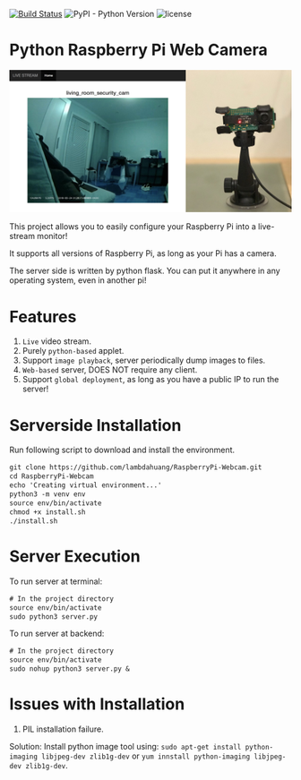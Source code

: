 [![Build Status](https://travis-ci.org/lambdahuang/RaspberryPi-Webcam.svg?branch=master)](https://travis-ci.org/lambdahuang/RaspberryPi-Webcam)
![PyPI - Python Version](https://img.shields.io/pypi/pyversions/Django.svg)
![license](https://img.shields.io/github/license/mashape/apistatus.svg)


# Python Raspberry Pi Web Camera

![Output Example1](https://github.com/lambdahuang/RaspberryPi-Webcam/blob/readme_update/ExampleImages/example1.jpg)

This project allows you to easily configure your Raspberry Pi into a live-stream monitor!

It supports all versions of Raspberry Pi, as long as your Pi has a camera.

The server side is written by python flask. You can put it anywhere in any operating system, even in another pi!

# Features

1. `Live` video stream.
2. Purely `python-based` applet.
3. Support `image playback`, server periodically dump images to files.
4. `Web-based` server, DOES NOT require any client.
5. Support `global deployment`, as long as you have a public IP to run the server!


# Serverside Installation

Run following script to download and install the environment.
```
git clone https://github.com/lambdahuang/RaspberryPi-Webcam.git
cd RaspberryPi-Webcam
echo 'Creating virtual environment...'
python3 -m venv env
source env/bin/activate
chmod +x install.sh
./install.sh
```

# Server Execution

To run server at terminal:
```
# In the project directory
source env/bin/activate
sudo python3 server.py
```

To run server at backend:
```
# In the project directory
source env/bin/activate
sudo nohup python3 server.py &
```

# Issues with Installation

1. PIL installation failure.

Solution: Install python image tool using: `sudo apt-get install python-imaging libjpeg-dev zlib1g-dev` or `yum innstall python-imaging libjpeg-dev zlib1g-dev`.

